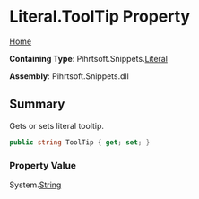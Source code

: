 <a name="_top"></a>

# Literal\.ToolTip Property

[Home](../../../../README.md#_top)

**Containing Type**: Pihrtsoft\.Snippets\.[Literal](../README.md#_top)

**Assembly**: Pihrtsoft\.Snippets\.dll

## Summary

Gets or sets literal tooltip\.

```csharp
public string ToolTip { get; set; }
```

### Property Value

System\.[String](https://docs.microsoft.com/en-us/dotnet/api/system.string)

